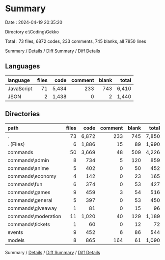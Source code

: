 # Summary

Date : 2024-04-19 20:35:20

Directory e:\\Coding\\Gekko

Total : 73 files,  6872 codes, 233 comments, 745 blanks, all 7850 lines

Summary / [Details](details.md) / [Diff Summary](diff.md) / [Diff Details](diff-details.md)

## Languages
| language | files | code | comment | blank | total |
| :--- | ---: | ---: | ---: | ---: | ---: |
| JavaScript | 71 | 5,434 | 233 | 743 | 6,410 |
| JSON | 2 | 1,438 | 0 | 2 | 1,440 |

## Directories
| path | files | code | comment | blank | total |
| :--- | ---: | ---: | ---: | ---: | ---: |
| . | 73 | 6,872 | 233 | 745 | 7,850 |
| . (Files) | 6 | 1,886 | 15 | 89 | 1,990 |
| commands | 50 | 3,669 | 48 | 509 | 4,226 |
| commands\\admin | 8 | 734 | 5 | 120 | 859 |
| commands\\anime | 5 | 402 | 0 | 50 | 452 |
| commands\\economy | 4 | 142 | 0 | 23 | 165 |
| commands\\fun | 6 | 374 | 0 | 53 | 427 |
| commands\\games | 9 | 459 | 3 | 54 | 516 |
| commands\\general | 5 | 397 | 0 | 53 | 450 |
| commands\\giveaway | 1 | 81 | 0 | 15 | 96 |
| commands\\moderation | 11 | 1,020 | 40 | 129 | 1,189 |
| commands\\tickets | 1 | 60 | 0 | 12 | 72 |
| events | 9 | 452 | 6 | 86 | 544 |
| models | 8 | 865 | 164 | 61 | 1,090 |

Summary / [Details](details.md) / [Diff Summary](diff.md) / [Diff Details](diff-details.md)